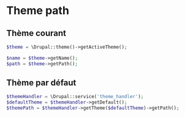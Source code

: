 # Theme path

## Thème courant

```php
$theme = \Drupal::theme()->getActiveTheme();

$name = $theme->getName();
$path = $theme->getPath();
```

## Thème par défaut

```php
$themeHandler = \Drupal::service('theme_handler');
$defaultTheme = $themeHandler->getDefault();
$themePath = $themeHandler->getTheme($defaultTheme)->getPath();
```

